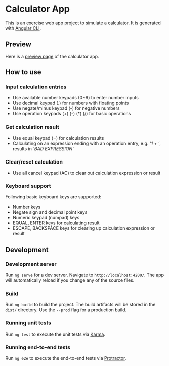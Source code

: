 # Calculator App

This is an exercise web app project to simulate a calculator. It is generated with [Angular CLI](https://github.com/angular/angular-cli).

## Preview
Here is a <a href="http://gaga-graphics.com/calculator-app/dist/calculator-app/" target="blank">preview page</a> of the calculator app.

## How to use

### Input calculation entries
* Use available number keypads (0~9) to enter number inputs
* Use decimal keypad (.) for numbers with floating points
* Use negate/minus keypad (-) for negative numbers
* Use operation keypads (+) (-) (*) (/) for basic operations 

### Get calculation result
* Use equal keypad (=) for calculation results
* Calculating on an expression ending with an operation entry, e.g. *'1 + '*, results in *'BAD EXPRESSION'*


### Clear/reset calculation
* Use all cancel keypad (AC) to clear out calculation expression or result

### Keyboard support
Following basic keyboard keys are supported:
* Number keys
* Negate sign and decimal point keys
* Numeric keypad (numpad) keys
* EQUAL, ENTER keys for calculating result
* ESCAPE, BACKSPACE keys for clearing up calculation expression or result

## Development

### Development server

Run `ng serve` for a dev server. Navigate to `http://localhost:4200/`. The app will automatically reload if you change any of the source files.

### Build

Run `ng build` to build the project. The build artifacts will be stored in the `dist/` directory. Use the `--prod` flag for a production build.

### Running unit tests

Run `ng test` to execute the unit tests via [Karma](https://karma-runner.github.io).

### Running end-to-end tests

Run `ng e2e` to execute the end-to-end tests via [Protractor](http://www.protractortest.org/).
